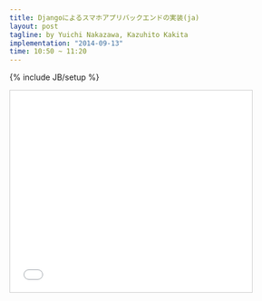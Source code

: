 ```yaml
---
title: Djangoによるスマホアプリバックエンドの実装(ja)
layout: post
tagline: by Yuichi Nakazawa, Kazuhito Kakita
implementation: "2014-09-13"
time: 10:50 ~ 11:20
---
```


{% include JB/setup %}

<iframe src="//www.slideshare.net/slideshow/embed_code/39058203" width="427" height="356" frameborder="0" marginwidth="0" marginheight="0" scrolling="no" style="border:1px solid #CCC; border-width:1px; margin-bottom:5px; max-width: 100%;" allowfullscreen> </iframe>
